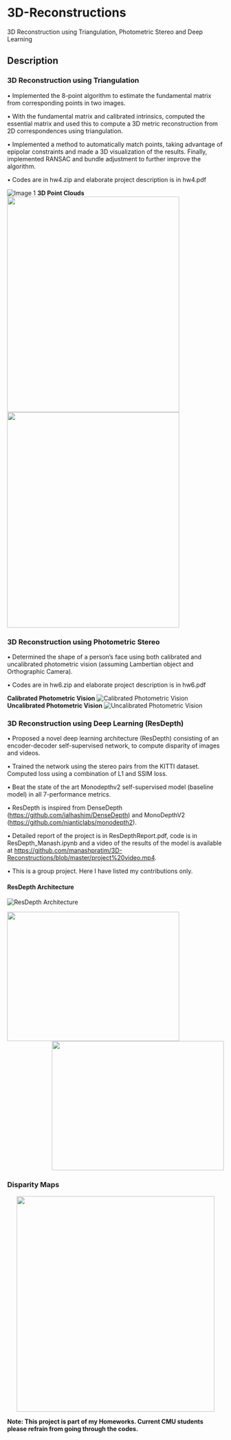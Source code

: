 # 3D-Reconstructions
3D Reconstruction using Triangulation, Photometric Stereo and Deep Learning
## Description

### 3D Reconstruction using Triangulation
•	Implemented the 8-point algorithm to estimate the fundamental matrix from corresponding points in two images.

•	With the fundamental matrix and calibrated intrinsics, computed the essential matrix and used this to compute a 3D metric reconstruction from 2D correspondences using triangulation.

•	Implemented a method to automatically match points, taking advantage of epipolar constraints and made a 3D visualization of the results. Finally, implemented RANSAC and bundle adjustment to further improve the algorithm.

• Codes are in hw4.zip and elaborate project description is in hw4.pdf 

![Image 1](https://github.com/manashpratim/3D-Reconstructions/blob/master/fig2.png)
**3D Point Clouds**
<img align="left" width="400" height="500" src="https://github.com/manashpratim/3D-Reconstructions/blob/master/q1.PNG">
<img align="rights" width="400" height="500" src="https://github.com/manashpratim/3D-Reconstructions/blob/master/q3.png">

### 3D Reconstruction using Photometric Stereo

•	Determined the shape of a person’s face using both calibrated and uncalibrated photometric vision (assuming Lambertian object and Orthographic Camera).

• Codes are in hw6.zip and elaborate project description is in hw6.pdf 

**Calibrated Photometric Vision**
![Calibrated Photometric Vision](https://github.com/manashpratim/3D-Reconstructions/blob/master/albnorm.png)
**Uncalibrated Photometric Vision**
![Uncalibrated Photometric Vision](https://github.com/manashpratim/3D-Reconstructions/blob/master/albnorm2.png)

### 3D Reconstruction using Deep Learning (ResDepth)

•	Proposed a novel deep learning architecture (ResDepth) consisting of an encoder-decoder self-supervised network, to compute disparity of images and videos.

• Trained the network using the stereo pairs from the KITTI dataset. Computed loss using a combination of L1 and SSIM loss.

•	Beat the state of the art Monodepthv2 self-supervised model (baseline model) in all 7-performance metrics. 

• ResDepth is inspired from DenseDepth (https://github.com/ialhashim/DenseDepth) and MonoDepthV2 (https://github.com/nianticlabs/monodepth2).

• Detailed report of the project is in ResDepthReport.pdf, code is in ResDepth_Manash.ipynb and a video of the results of the model is available at https://github.com/manashpratim/3D-Reconstructions/blob/master/project%20video.mp4.

• This is a group project. Here I have listed my contributions only.

#### ResDepth Architecture

![ResDepth Architecture](https://github.com/manashpratim/3D-Reconstructions/blob/master/architecture.PNG)

<img align="left" width="400" height="300" src="https://github.com/manashpratim/3D-Reconstructions/blob/master/encoder.PNG">

<p align="right">
  <img width="400" height="300" src="https://github.com/manashpratim/3D-Reconstructions/blob/master/decoder.PNG">
</p>


### Disparity Maps
<p align="center">
  <img width="460" height="500" src="https://github.com/manashpratim/3D-Reconstructions/blob/master/pics.PNG">
</p>


**Note: This project is part of my Homeworks. Current CMU students please refrain from going through the codes.**
